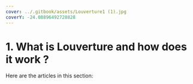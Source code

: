 ```yaml
---
cover: ../.gitbook/assets/Louverture1 (1).jpg
coverY: -24.08896492728828
---
```


# 1. What is Louverture and how does it work ?

Here are the articles in this section:
